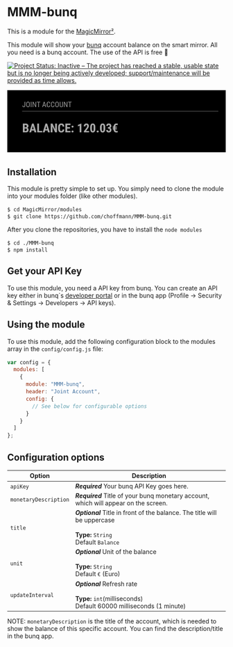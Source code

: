 # MMM-bunq

This is a module for the [MagicMirror²](https://github.com/MichMich/MagicMirror/).

This module will show your [bunq](https://www.bunq.com/) account balance on the smart mirror. All you need is a bunq account. The use of the API is free 🙌

[![Project Status: Inactive – The project has reached a stable, usable state but is no longer being actively developed; support/maintenance will be provided as time allows.](https://www.repostatus.org/badges/latest/inactive.svg)](https://www.repostatus.org/#inactive)

![Screenshot](img/img.png)

## Installation

This module is pretty simple to set up. You simply need to clone the module into your modules folder (like other modules).

```
$ cd MagicMirror/modules
$ git clone https://github.com/choffmann/MMM-bunq.git
```

After you clone the repositories, you have to install the `node modules`

```
$ cd ./MMM-bunq
$ npm install
```

## Get your API Key

To use this module, you need a API key from bunq. You can create an API key either in bunq`s [developer portal](https://developer.bunq.com/) or in the bunq app (Profile → Security & Settings → Developers → API keys).

## Using the module

To use this module, add the following configuration block to the modules array in the `config/config.js` file:

```js
var config = {
  modules: [
    {
      module: "MMM-bunq",
      header: "Joint Account",
      config: {
        // See below for configurable options
      }
    }
  ]
};
```

## Configuration options

| Option                | Description                                                                                                                |
| --------------------- | -------------------------------------------------------------------------------------------------------------------------- |
| `apiKey`              | **_Required_** Your bunq API Key goes here.                                                                                |
| `monetaryDescription` | **_Required_** Title of your bunq monetary account, which will appear on the screen.                                       |
| `title`               | **_Optional_** Title in front of the balance. The title will be uppercase <br><br>**Type:** `String` <br>Default `Balance` |
| `unit`                | **_Optional_** Unit of the balance <br><br>**Type:** `String` <br>Default `€` (Euro)                                       |
| `updateInterval`      | **_Optional_** Refresh rate <br><br>**Type:** `int`(milliseconds) <br>Default 60000 milliseconds (1 minute)                |

NOTE: `monetaryDescription` is the title of the account, which is needed to show the balance of this specific account. You can find the description/title in the bunq app.
